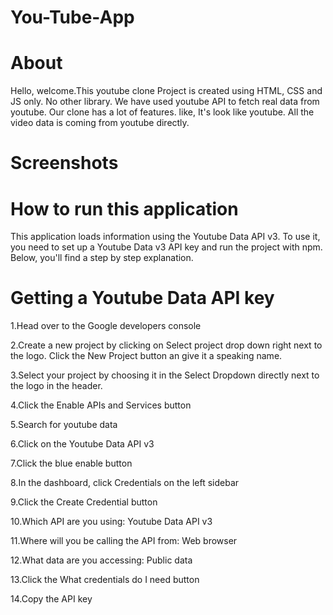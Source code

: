 # You-Tube-App

# About
Hello, welcome.This youtube clone Project is created  using HTML, CSS and JS only. No other library. We have used youtube API to fetch real data from youtube.
Our clone has a lot of features. like, It's look like youtube. All the video data is coming from youtube directly.

# Screenshots

# How to run this application
This application loads information using the Youtube Data API v3.
To use it, you need to set up a Youtube Data v3 API key and run the project with npm.
Below, you'll find a step by step explanation.

# Getting a Youtube Data API key
1.Head over to the Google developers console

2.Create a new project by clicking on Select project drop down right next to the logo. Click the New Project button an give it a speaking name.

3.Select your project by choosing it in the Select Dropdown directly next to the logo in the header.

4.Click the Enable APIs and Services button

5.Search for youtube data

6.Click on the Youtube Data API v3

7.Click the blue enable button

8.In the dashboard, click Credentials on the left sidebar

9.Click the Create Credential button

10.Which API are you using: Youtube Data API v3

11.Where will you be calling the API from: Web browser

12.What data are you accessing: Public data

13.Click the What credentials do I need button

14.Copy the API key



